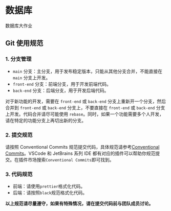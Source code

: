 # 数据库

数据库大作业

## Git 使用规范

### 1. 分支管理

- `main` 分支：主分支，用于发布稳定版本，只能从其他分支合并，不能直接在 `main` 分支上开发。
- `front-end` 分支：前端分支，用于开发前端代码。
- `back-end` 分支：后端分支，用于开发后端代码。

对于新功能的开发，需要在 `front-end` 或 `back-end` 分支上重新开一个分支，然后合并到 `front-end` 或 `back-end` 分支上，不要直接在 `front-end` 或 `back-end` 分支上开发。代码合并请尽可能使用 `rebase`。同时，如果一个功能需要多个人开发，请在特定的功能分支上再切出新的分支。

### 2. 提交规范

请按照 Conventional Commits 规范提交代码，具体规范请参考[Conventional Commits](https://www.conventionalcommits.org/zh-hans/v1.0.0/)。VSCode 和 JetBrains 系列 IDE 都有对应的插件可以帮助你规范提交。在插件市场搜索`Conventional Commits`即可找到。

### 3. 代码规范

- 前端：请使用`prettier`格式化代码。
- 后端：请按照`black`规范格式化代码。

**以上规范请尽量遵守，如果有特殊情况，请在提交代码前与团队成员讨论。**
